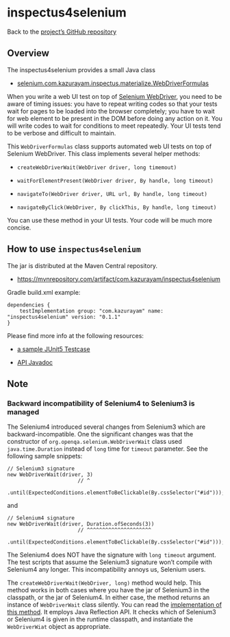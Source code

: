 # inspectus4selenium

Back to the [project’s GitHub repository](https://github.com/kazurayam/inspectus4selenium)

## Overview

The inspectus4selenium provides a small Java class

-   [selenium.com.kazurayam.inspectus.materialize.WebDriverFormulas](https://github.com/kazurayam/inspectus4selenium/blob/master/src/main/java/com/kazurayam/inspectus/selenium/WebDriverFormulas.java)

When you write a web UI test on top of [Selenium WebDriver](https://www.selenium.dev/documentation/webdriver/), you need to be aware of timing issues: you have to repeat writing codes so that your tests wait for pages to be loaded into the browser completely; you have to wait for web element to be present in the DOM before doing any action on it. You will write codes to wait for conditions to meet repeatedly. Your UI tests tend to be verbose and difficult to maintain.

This `WebDriverFormulas` class supports automated web UI tests on top of Selenium WebDriver. This class implements several helper methods:

-   `createWebDriverWait(WebDriver driver, long timemout)`

-   `waitForElementPresent(WebDriver driver, By handle, long timeout)`

-   `navigateTo(WebDriver driver, URL url, By handle, long timeout)`

-   `navigateByClick(WebDriver, By clickThis, By handle, long timeout)`

You can use these method in your UI tests. Your code will be much more concise.

## How to use `inspectus4selenium`

The jar is distributed at the Maven Central repository.

-   <https://mvnrepository.com/artifact/com.kazurayam/inspectus4selenium>

Gradle build.xml example:

    dependencies {
        testImplementation group: "com.kazurayam" name: "inspectus4selenium" version: "0.1.1"
    }

Please find more info at the following resources:

-   [a sample JUnit5 Testcase](https://github.com/kazurayam/inspectus4selenium/blob/master/src/test/java/com/kazurayam/inspectus/selenium/WebDriverFormulasTest.java)

-   [API Javadoc](https://kazurayam.github.io/inspectus4selenium/api/index.html)

## Note

### Backward incompatibility of Selenium4 to Selenium3 is managed

The Selenium4 introduced several changes from Selenium3 which are backward-incompatible. One the significant changes was that the constructor of `org.openqa.selenium.WebDriverWait` class used `java.time.Duration` instead of `long` time for `timeout` parameter. See the following sample snippets:

    // Selenium3 signature
    new WebDriverWait(driver, 3)
                           // ^
        .until(ExpectedConditions.elementToBeClickable(By.cssSelector("#id")));

and

    // Selenium4 signature
    new WebDriverWait(driver, Duration.ofSeconds(3))
                           // ^^^^^^^^^^^^^^^^^^^^^
        .until(ExpectedConditions.elementToBeClickable(By.cssSelector("#id")));

The Selenium4 does NOT have the signature with `long timeout` argument. The test scripts that assume the Selenium3 signature won’t compile with Selenium4 any longer. This incompatibility annoys us, Selenium users.

The `createWebDriverWait(WebDriver, long)` method would help. This method works in both cases where you have the jar of Selenium3 in the classpath, or the jar of Selenium4. In either case, the method returns an instance of `WebDriverWait` class silently. You can read the [implementation of this method](https://github.com/kazurayam/inspectus4selenium/blob/master/src/main/java/com/kazurayam/inspectus/selenium/WebDriverFormulas.java). It employs Java Reflection API. It checks which of Selenium3 or Selenium4 is given in the runtime classpath, and instantiate the `WebDriverWiat` object as appropriate.
